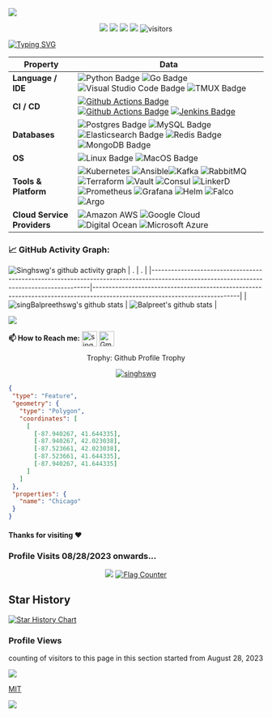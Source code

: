 ![](assets/Bottom_up.svg)

<!--   my-icons -->
<p align="center">
    <a href="https://github.com/singhswg/singhswg"><img src="https://img.shields.io/badge/status-updating-brightgreen.svg"></a>
    <a href="https://github.com/singhswg/singhswg/graphs/contributors"><img src="https://img.shields.io/github/contributors/singhswg/singhswg?color=blue"></a>
    <a href="https://github.com/singhswg/singhswg/stargazers"><img src="https://img.shields.io/github/stars/singhswg/singhswg?logo=github"></a>
    <a href="https://github.com/singhswg/singhswg/network/members"><img src="https://img.shields.io/github/forks/singhswg/singhswg.svg?color=blue&logo=github"></a>
    <img src="https://visitor-badge.laobi.icu/badge?page_id=singhswg.singhswg" alt="visitors"/>   
</p>

<!--   my-ticker -->    
[![Typing SVG](https://readme-typing-svg.herokuapp.com?color=%2336BCF7&center=true&vCenter=true&width=700&lines=Hi+there+👋,+I+am+Balpreet+Singh!+Welcome+to+My+Profile!;8+years+working+in+Systems+engineering+and+Infrastructure;Keep+learning+and+keep+sharing!+;Infrastructure+Engineering)](https://git.io/typing-svg)



<!--   my-skills -->

| Property                                        | Data                                                                                                                                                                                                                                                                                                                                                                                                                                                                                                                                                                                                                                                                                                                                                                                                                                                                                                                                                                                                                                                                                                                                                                                                                                                                                                                                                                                                                                                                                                                                                                                                                                                                                                                                                                                                            |
|-------------------------------------------------|-----------------------------------------------------------------------------------------------------------------------------------------------------------------------------------------------------------------------------------------------------------------------------------------------------------------------------------------------------------------------------------------------------------------------------------------------------------------------------------------------------------------------------------------------------------------------------------------------------------------------------------------------------------------------------------------------------------------------------------------------------------------------------------------------------------------------------------------------------------------------------------------------------------------------------------------------------------------------------------------------------------------------------------------------------------------------------------------------------------------------------------------------------------------------------------------------------------------------------------------------------------------------------------------------------------------------------------------------------------------------------------------------------------------------------------------------------------------------------------------------------------------------------------------------------------------------------------------------------------------------------------------------------------------------------------------------------------------------------------------------------------------------------------------------------------------|
| **Language / IDE**                              | ![Python Badge](https://img.shields.io/badge/-Python-3776AB?style=flat&logo=Python&logoColor=white) ![Go Badge](https://img.shields.io/badge/-Go-3776AB?style=flat&logo=Go&logoColor=white) ![Visual Studio Code Badge](https://img.shields.io/badge/-visualstudiocode-3776AB?style=flat&logo=visualstudiocode&logoColor=white) ![TMUX Badge](https://img.shields.io/badge/-tmux-3776AB?style=flat&logo=tmux&logoColor=white)                                                                                                                                                                                                                                                                                                                                                                                                                                                                                                                                                                                                                                                                                                                                                                                                                                                                                                                                                                                                                                                                                                                                                                                                                                                                                                                                                                                                                                                                                                                                                                                                                                                                                                                                                                                                                                                                                                                                                                                                                                                                                                                                                                                                                                                                                                                                                                                                                  |
| **CI / CD**                                     | [![Github Actions Badge](https://img.shields.io/badge/-Git%20-2088FF?style=flat&logo=Git&logoColor=black)](https://github.com/singhswg/singhswg) [![Github Actions Badge](https://img.shields.io/badge/-Github%20Actions-2088FF?style=flat&logo=githubactions&logoColor=black)](https://github.com/singhswg/singhswg)  [![Jenkins Badge](https://img.shields.io/badge/-Jenkins-2088FF?style=flat&logo=jenkins&logoColor=black)](https://github.com/singhswg/singhswg)                                                                                                                                                                                                                                                                                                                                                                                                                                                                                                                                                                                                                                                                                                                                                                                                                                                                                                                                                                                                                                                                                                                                                                                                                                                                                                                                                                                     |
| **Databases**                                   |  ![Postgres Badge](https://img.shields.io/badge/-PostgreSQL-0064a5?style=flat&logo=postgresql&logoColor=black) ![MySQL Badge](https://img.shields.io/badge/-MySQL-0064a5?style=flat&logo=mysql&logoColor=black) ![Elasticsearch Badge](https://img.shields.io/badge/-Elasticsearch-0064a5?style=flat&logo=elasticsearch&logoColor=black) ![Redis Badge](https://img.shields.io/badge/-Redis-0064a5?style=flat&logo=redis&logoColor=black) ![MongoDB Badge](https://img.shields.io/badge/-MongoDB-13aa52?style=flat&logo=mongodb&logoColor=black)                                                                                                                                                                                                                                                                                                                                                                                                                                                                                                                                                                                                                                                                                                                                                                                                                                                                                                                                           |
| **OS**                                          | ![Linux Badge](https://img.shields.io/badge/-Linux-2088FF?style=flat&logo=linux&logoColor=black) ![MacOS Badge](https://img.shields.io/badge/-MacOS-2088FF?style=flat&logo=apple&logoColor=white)                                                                                                                                                                                                                                                                        |
| **Tools & Platform**                            | ![Kubernetes](https://img.shields.io/badge/Kubernetes-27338e?style=flat&logo=kubernetes&logoColor=white) ![Ansible](https://img.shields.io/badge/Ansible-27338e?style=flat&logo=ansible&logoColor=white)![Kafka](https://img.shields.io/badge/ApacheKafka-27338e?style=flat&logo=apachekafka&logoColor=white) ![RabbitMQ](https://img.shields.io/badge/RabbitMQ-FFA500?style=flat&logo=rabbitmq&logoColor=white) ![Terraform](https://img.shields.io/badge/Terraform-844FBA?style=flat&logo=terraform&logoColor=white) ![Vault](https://img.shields.io/badge/vault-FFEC6E?style=flat&logo=vault&logoColor=white) ![Consul](https://img.shields.io/badge/Consul-DC477D?style=flat&logo=consul&logoColor=white) ![LinkerD](https://img.shields.io/badge/Linkerd-90ee90?style=flat&logo=linkerd&logoColor=white) ![Prometheus](https://img.shields.io/badge/Promotheus-27338e?style=flat&logo=prometheus&logoColor=white) ![Grafana](https://img.shields.io/badge/Grafana-27338e?style=flat&logo=grafana&logoColor=white) ![Helm](https://img.shields.io/badge/Helm-27338e?style=flat&logo=helm&logoColor=white) ![Falco](https://img.shields.io/badge/Falco-27338e?style=flat&logo=falco&logoColor=white) ![Argo](https://img.shields.io/badge/Argo-E97451?style=flat&logo=argo&logoColor=white)                                                                                                                                                                                                                                                                                                                                                                                                                                                                                                                                                                                                                                                                                                                                                                                                                                                                                                                                                                                                                                                                                                                                                                                                                          |
| **Cloud Service Providers** | ![Amazon AWS](http://img.shields.io/badge/-AmazonAWS-eee?style=flat-square&logo=amazonaws&logoColor=FF6F00) ![Google Cloud](http://img.shields.io/badge/-GoogleCloud-eee?style=flat-square&logo=googlecloud&logoColor=FF6F00) ![Digital Ocean](http://img.shields.io/badge/-DigitalOcean-eee?style=flat-square&logo=digitalocean&logoColor=FF6F00) ![Microsoft Azure](http://img.shields.io/badge/-Microsoft%20Azure-eee?style=flat-square&logo=microsoftazure&logoColor=FF6F00) |

<!--   GitHub stats graph -->
### 📈 GitHub Activity Graph:
<!-- [![Singhswg's github activity graph](https://github-readme-activity-graph.cyclic.app/graph?username=singhswg&theme=github-compact)](https://github.com/singhswg/github-readme-activity-graph) -->
![Singhswg's github activity graph](https://raw.githubusercontent.com/singhswg/singhswg/output/github-contribution-grid-snake.svg)
| .                                                                                                                                       | .                                                                                                                         |
|-----------------------------------------------------------------------------------------------------------------------------------------|---------------------------------------------------------------------------------------------------------------------------|
| ![singBalpreethswg's github stats](https://github-readme-stats.vercel.app/api?username=singhswg&show_icons=true&theme=radical&include_all_commits=true) | ![Balpreet's github stats](https://github-readme-stats.vercel.app/api/top-langs/?username=singhswg&theme=radical&layout=compact) |

<img src="https://github-readme-streak-stats.herokuapp.com/?user=singhswg"></img>


**📫 How to Reach me:**
<a href="https://www.linkedin.com/in/balpreet-singh-0657ab54/" target="blank"><img align="center" src="https://raw.githubusercontent.com/singhswg/singhswg/master/assets/linkedin.svg" alt="singhswg" height="30" width="30" /></a>
<a href="mailto:mrr.balpreet@gmail.com" target="blank"><img align="center" src="https://raw.githubusercontent.com/singhswg/singhswg/master/assets/gmail.svg" alt="Gmail" height="30" width="30" /></a>


<div align="center">
<summary>Trophy: Github Profile Trophy</summary>
</div>

<p align="center"> 
<a href="https://github.com/ryo-ma/github-profile-trophy"><img src="https://github-profile-trophy.vercel.app/?username=singhswg" alt="singhswg" /></a>
</p>




<!-- Chicago - My Home-->
  
 ```geojson
{
  "type": "Feature",
  "geometry": {
    "type": "Polygon",
    "coordinates": [
      [
        [-87.940267, 41.644335],
        [-87.940267, 42.023038],
        [-87.523661, 42.023038],
        [-87.523661, 41.644335],
        [-87.940267, 41.644335]
      ]
    ]
  },
  "properties": {
    "name": "Chicago"
  }
}


```




#### Thanks for visiting :heart:

### Profile Visits 08/28/2023 onwards...
<p align="center"> 
<img src="https://profile-counter.glitch.me/singhswg/count.svg"> <a href="http://s01.flagcounter.com/more/ap7"><img src="https://s01.flagcounter.com/countxl/ap7/bg_FFFFFF/txt_000000/border_CCCCCC/columns_8/maxflags_250/viewers_0/labels_1/pageviews_1/flags_0/percent_0/" alt="Flag Counter" border="0"></a>

## Star History

[![Star History Chart](https://api.star-history.com/svg?repos=singhswg/singhswg&type=Date)](https://star-history.com/#singhswg/singhswg&Date)



### Profile Views
counting of visitors to this page in this section started from August 28, 2023

![](https://count.getloli.com/get/@singhswg.github.readme)
</br>

[MIT](LICENSE)


</p>

![](assets/Bottom_down.svg)
